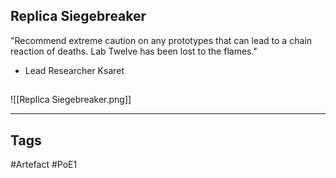 ## Replica Siegebreaker
"Recommend extreme caution on any prototypes that can lead to a chain reaction
of deaths. Lab Twelve has been lost to the flames."
- Lead Researcher Ksaret
##
![[Replica Siegebreaker.png]]

---
## Tags
#Artefact
#PoE1